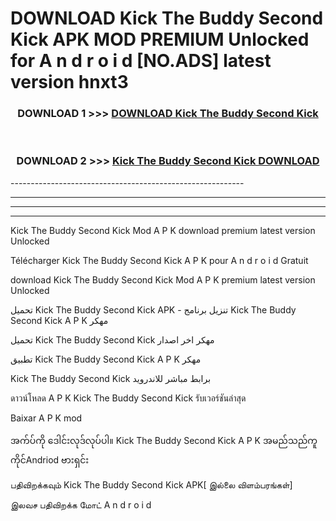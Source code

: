 # DOWNLOAD Kick The Buddy Second Kick  APK MOD PREMIUM Unlocked for A n d r o i d [NO.ADS] latest version hnxt3 



<div align="center">

<h3>DOWNLOAD 1 >>> <a href="https://getmod2.web.app/?judul=Kick The Buddy Second Kick ">DOWNLOAD Kick The Buddy Second Kick </a></h3><br>

<h3>DOWNLOAD 2 >>> <a href="https://getmod2.web.app/?judul=Kick The Buddy Second Kick ">Kick The Buddy Second Kick  DOWNLOAD </a></h3>

</div>
----------------------------------------------------------

----------------------------------------------------------

----------------------------------------------------------

----------------------------------------------------------

Kick The Buddy Second Kick  Mod A P K download premium latest version Unlocked

Télécharger Kick The Buddy Second Kick  A P K pour A n d r o i d Gratuit

download Kick The Buddy Second Kick  Mod A P K premium latest version Unlocked

تحميل Kick The Buddy Second Kick  APK - تنزيل برنامج Kick The Buddy Second Kick  A P K مهكر

تحميل Kick The Buddy Second Kick  مهكر اخر اصدار

تطبيق Kick The Buddy Second Kick  A P K مهكر

Kick The Buddy Second Kick  برابط مباشر للاندرويد

ดาวน์โหลด A P K Kick The Buddy Second Kick  รับเวอร์ชันล่าสุด

Baixar A P K mod

အက်ပ်ကို ဒေါင်းလုဒ်လုပ်ပါ။ Kick The Buddy Second Kick  A P K အမည်သည်ကူကိုင်Andriod ဗားရှင်း

பதிவிறக்கவும் Kick The Buddy Second Kick  APK[ இல்லை விளம்பரங்கள்] 
 
இலவச பதிவிறக்க மோட் A n d r o i d



